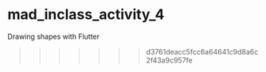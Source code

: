 # mad_inclass_activity_4
Drawing shapes with Flutter
>>>>>>> d3761deacc5fcc6a64641c9d8a6c2f43a9c957fe
